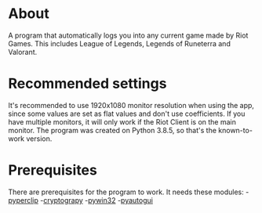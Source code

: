 # About
A program that automatically logs you into any current game made by Riot Games. This includes League of Legends, Legends of Runeterra and Valorant.
# Recommended settings
It's recommended to use 1920x1080 monitor resolution when using the app, since some values are set as flat values and don't use coefficients.
If you have multiple monitors, it will only work if the Riot Client is on the main monitor.
The program was created on Python 3.8.5, so that's the known-to-work version.
# Prerequisites
There are prerequisites for the program to work. It needs these modules:
  -[pyperclip](https://pypi.org/project/pyperclip/)
  -[cryptograpy](https://pypi.org/project/cryptography/)
  -[pywin32](https://pypi.org/project/pywin32/)
  -[pyautogui](https://pypi.org/project/PyAutoGUI/)
